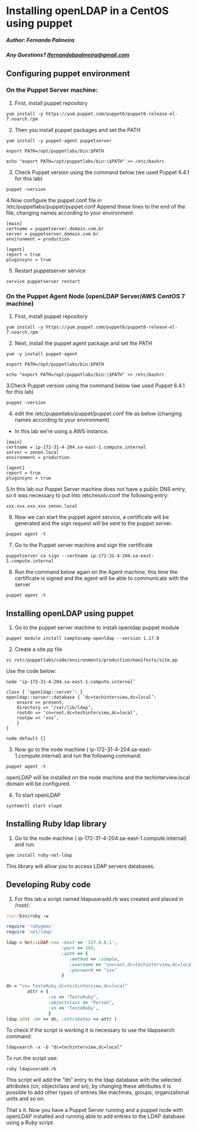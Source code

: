 ﻿# Installing openLDAP in a CentOS using puppet
##### Author: Fernando Palmeira
##### Any Questions? lfernandobpalmeira@gmail.com

## Configuring puppet environment

### On the Puppet Server machine:

1. First, install puppet repository

`yum install -y https://yum.puppet.com/puppet6/puppet6-release-el-7.noarch.rpm`

2. Then you install puppet packages and set the PATH

`yum install -y puppet-agent puppetserver`

`export PATH=/opt/puppetlabs/bin:$PATH`

`echo "export PATH=/opt/puppetlabs/bin:\$PATH" >> /etc/bashrc`


3. Check Puppet version using the command below (we used Puppet 6.4.1 for this lab) 

`puppet –version`

4.Now configure the puppet.conf file in /etc/puppetlabs/puppet/puppet.conf
Append these lines to the end of the file, changing names according to your environment

```
[main]
certname = puppetserver.domain.com.br
server = puppetserver.domain.com.br
environment = production

[agent]
report = true
pluginsync = true
```

5. Restart puppetserver service

`service puppetserver restart`

### On the Puppet Agent Node (openLDAP Server/AWS CentOS 7 machine)

1. First, install puppet repository

`yum install -y https://yum.puppet.com/puppet6/puppet6-release-el-7.noarch.rpm`

2. Next, install the puppet agent package and set the PATH

`yum -y install puppet-agent`

`export PATH=/opt/puppetlabs/bin:$PATH`

`echo "export PATH=/opt/puppetlabs/bin:\$PATH" >> /etc/bashrc`


3.Check Puppet version using the command below (we used Puppet 6.4.1 for this lab)

`puppet –version`

4. edit the /etc/puppetlabs/puppet/puppet.conf file as below (changing names according to your environment)
* In this lab we’re using a AWS instance.

```
[main]
certname = ip-172-31-4-204.sa-east-1.compute.internal
server = zenon.local
environment = production

[agent]
report = true
pluginsync = true
```

5.In this lab our Puppet Server machine does not have a public DNS entry, so it was necessary to put into /etc/resolv.conf the following entry:

`xxx.xxx.xxx.xxx zenon.local`

6. Now we can start the puppet agent service, a certificate will be generated and the sign request will be sent to the puppet server.

`puppet agent -t`

7. Go to the Puppet server machine and sign the certificate

`puppetserver ca sign --certname ip-172-31-4-204.sa-east-1.compute.internal`

8. Run the command below again on the Agent machine, this time the certificate is signed and the agent will be able to communicate with the server

 `puppet agent -t`

## Installing openLDAP using puppet

1. Go to the puppet server machine to install openldap puppet module

`puppet module install camptocamp-openldap --version 1.17.0`

2. Create a site.pp file

`vi /etc/puppetlabs/code/environments/production/manifests/site.pp`

Use the code below:

```puppet
node ‘ip-172-31-4-204.sa-east-1.compute.internal’

class { ‘openldap::server’: }
openldap::server::database { ‘dc=techinterview,dc=local’:
	ensure => present,
	directory => ‘/var/lib/ldap’,
	rootdn => ‘cn=root,dc=techinterview,dc=local’,
	rootpw => ‘xxx’,
	}
}

node default {}
```

3. Now go to the node machine (  ip-172-31-4-204.sa-east-1.compute.internal) and run the following command:

`puppet agent -t`

openLDAP will be installed on the node machine and the techinterview.local domain will be configured.

4. To start openLDAP

`systemctl start slapd`

## Installing Ruby ldap library

1. Go to the node machine (  ip-172-31-4-204.sa-east-1.compute.internal) and run:

`gem install ruby-net-ldap`

This library will allow you to access LDAP servers databases.


## Developing Ruby code

1. For this lab a script named ldapuseradd.rb was created and placed in /root/:

```ruby
/usr/bin/ruby -w

require 'rubygems'
require 'net/ldap'

ldap = Net::LDAP.new :host => '127.0.0.1',
                     :port => 389,
                     :auth => {
                        :method => :simple,
                        :username => "cn=root,dc=techinterview,dc=local",
                        :password => "xxx"
                     }

dn = "cn= TesteRuby,dc=techinterview,dc=local"
        attr = {
                :cn => "TesteRuby",
                :objectclass => "Person",
                :sn => 'TesteRuby',
                }
ldap.add( :dn => dn, :attributes => attr )
```

To check if the script is working it is necessary to use the ldapsearch command:

`ldapsearch -x -b "dc=techinterview,dc=local"`

To run the script use:

`ruby ldapuseradd.rb`

This script will add the “dn” entry to the ldap database with the selected attributes (cn, objectclass and sn), by changing these attributes it is possible to add other types of entries like machines, groups, organizational units and so on.


That`s it. Now you have a Puppet Server running and a puppet node with openLDAP installed and running able to add entries to the LDAP database using a Ruby script.


